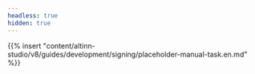```yaml
---
headless: true
hidden: true
---
```


{{% insert "content/altinn-studio/v8/guides/development/signing/placeholder-manual-task.en.md" %}}
